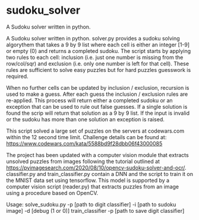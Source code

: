# sudoku_solver
A Sudoku solver written in python.

A Sudoku solver written in python. solver.py provides a sudoku solving algorythem that takes a 9 by 9 list where each cell is either an integer [1-9] or empty (0) and returns a completed sudoku. The script starts by applying two rules to each cell: inclusion (i.e. just one number is missing from the row/col/sqr) and exclusion (i.e. only one number is left for that cell). These rules are sufficient to solve easy puzzles but for hard puzzles guesswork is required.

When no further cells can be updated by inclusion / exclusion, recursion is used to make a guess. After each guess the inclusion / exclusion rules are re-applied. This process will return either a completed sudoku or an exception that can be used to rule out false guesses. If a single solution is found the scrip will return that solution as a 9 by 9 list. If the input is invalid or the sudoku has more than one solution an exception is raised.

This script solved a large set of puzzles on the servers at codewars.com within the 12 second time limit. Challenge details can be found at: https://www.codewars.com/kata/5588bd9f28dbb06f43000085

The project has been updated with a computer vision module that extracts unsolved puzzles from images following the tutorial outlined at https://pyimagesearch.com/2020/08/10/opencv-sudoku-solver-and-ocr/. classifier.py and train_classifier.py contain a DNN and the script to train it on the MNIST data set using tensorflow. This model is supported by a computer vision script (reader.py) that extracts puzzles from an image using a procedure based on OpenCV. 

Usage: 
solve_sudoku.py -p [path to digit classifier] -i [path to sudoku image] -d [debug (1 or 0)] 
train_classifier -p [path to save digit classifier]
